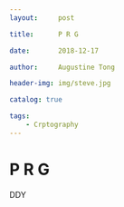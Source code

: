 ```yaml
---
layout:     post

title:      P R G

date:       2018-12-17

author:     Augustine Tong

header-img: img/steve.jpg

catalog: true

tags:
    - Crptography
---
```


# P R G
DDY